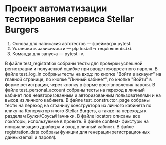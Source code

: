 # Проект автоматизации тестирования сервиса Stellar Burgers
1. Основа для написания автотестов — фреймворк pytest.
2. Установить зависимости — pip install -r requirements.txt.
3. Команда для запуска — pytest -v. 

В файле test_registration собраны тесты для проверки успешной регистрации и полученной ошибке при вводе некорректного пароля.
В файле test_log_in собраны тесты на вход: по кнопке "Войти в аккаунт" на главной странице, по кнопке "Личный кабинет", по кнопке "Войти" в форме регистрации, через кнопку в форме восстановления пароля.
В файле test_personal_account собраны тесты на переход в личный кабинет под неавторизованным и авторизованным пользователями и на выход из личного кабинета.
В файле test_constructor_page собраны тесты на переход на страницу конструктора из личного кабинета по клику на Консруктор и лого Stellar Burgers, а также на переходы к разделам Булки/Соусы/Начинки.
В файле locators описаны все локаторы, используемые в проекте.
В файле conftest- фикстуры на инициализацию драйвера и вход в личный кабинет.
В файле registration_data собраны функции для генерации регистрационных данных(email и пароля). 

